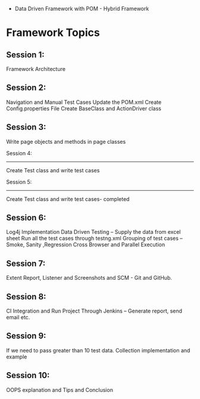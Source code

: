 * Data Driven Framework with POM - Hybrid Framework

**Framework Topics**
======================
Session 1: 
--------------------
Framework Architecture

Session 2:
----------------------------------
Navigation and Manual Test Cases
Update the POM.xml
Create Config.properties File
Create BaseClass and ActionDriver class

Session 3: 
------------------------------
Write page objects and methods in page classes

Session 4:
-------------------- ----------
Create Test class and write test cases

Session 5:
-------------------- ----------
Create Test class and write test cases- completed

Session 6:
-------------------------------
Log4j Implementation
Data Driven Testing – Supply the data from excel sheet
Run all the test cases through testng.xml
Grouping of test cases – Smoke, Sanity ,Regression
Cross Browser and Parallel Execution

Session 7:
--------------------------------
Extent Report, Listener and Screenshots and SCM - Git and GitHub.

Session 8:
-------------------------------
CI Integration and Run Project Through Jenkins – Generate report, send email etc.

Session 9:
-------------------------------
If we need to pass greater than 10 test data. Collection implementation and example

Session 10:
----------------------------------
OOPS explanation and Tips and Conclusion


